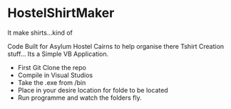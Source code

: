 # HostelShirtMaker
It make shirts...kind of

Code Built for Asylum Hostel Cairns to help organise there Tshirt Creation stuff...
Its a Simple VB Application.

- First Git Clone the repo
- Compile in Visual Studios
- Take the .exe from /bin
- Place in your desire location for folde to be located
- Run programme and watch the folders fly.

